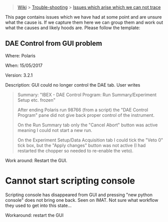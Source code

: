 > [Wiki](Home) > [Trouble-shooting](trouble-shooting-pages) > [Issues which arise which we can not trace](Issues-which-arise-which-we-can-not-trace)

This page contains issues which we have had at some point and are unsure what the cause is. If we capture them here we can group them and work out what the causes and likely hoods are. Please follow the template:

## DAE Control from GUI problem

Where: Polaris

When: 15/05/2017

Version: 3.2.1

Description: GUI could no longer control the DAE tab. User writes

>    Summary: "IBEX - DAE Control Program: Run Summary/Experiment Setup etc. frozen"
>
>    After ending Polaris run 98766 (from a script) the "DAE Control Program" pane 
    did not give back proper control of the instrument.
>        
>    On the Run Summary tab only the "Cancel Abort" button was active meaning I 
    could not start a new run.
>    
>    On the Experiment Setup/Data Acquisition tab I could tick the "Veto 0" tick 
    box, but the "Apply changes" button was not active (I had restarted the chopper 
    so needed to re-enable the veto).    

Work around: Restart the GUI.

# Cannot start scripting console

Scripting console has disappeared from GUI and pressing "new python console" does not bring one back. Seen on IMAT. Not sure what workflow they used to get into this state...

Workaround: restart the GUI
